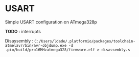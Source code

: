 # USART

Simple USART configuration on ATmega328p

**TODO** : interrupts

Disassembly : `C:/Users/ldade/.platformio/packages/toolchain-atmelavr/bin/avr-objdump.exe -d .pio/build/pro16MHzatmega328/firmware.elf > disassembly.s`